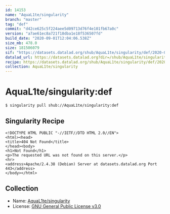 ```yaml
---
id: 14153
name: "AquaL1te/singularity"
branch: "master"
tag: "def"
commit: "d42ce625c5f224aee5d09713d76f4e101fb67a0c"
version: "a7ae61ec8a721f18dba1e18f536507fd"
build_date: "2020-09-01T12:04:06.538Z"
size_mb: 478.0
size: 181506079
sif: "https://datasets.datalad.org/shub/AquaL1te/singularity/def/2020-09-01-d42ce625-a7ae61ec/a7ae61ec8a721f18dba1e18f536507fd.sif"
datalad_url: https://datasets.datalad.org?dir=/shub/AquaL1te/singularity/def/2020-09-01-d42ce625-a7ae61ec/
recipe: https://datasets.datalad.org/shub/AquaL1te/singularity/def/2020-09-01-d42ce625-a7ae61ec/Singularity
collection: AquaL1te/singularity
---
```


# AquaL1te/singularity:def

```bash
$ singularity pull shub://AquaL1te/singularity:def
```

## Singularity Recipe

```singularity
<!DOCTYPE HTML PUBLIC "-//IETF//DTD HTML 2.0//EN">
<html><head>
<title>404 Not Found</title>
</head><body>
<h1>Not Found</h1>
<p>The requested URL was not found on this server.</p>
<hr>
<address>Apache/2.4.38 (Debian) Server at datasets.datalad.org Port 443</address>
</body></html>
```

## Collection

 - Name: [AquaL1te/singularity](https://github.com/AquaL1te/singularity)
 - License: [GNU General Public License v3.0](https://api.github.com/licenses/gpl-3.0)

